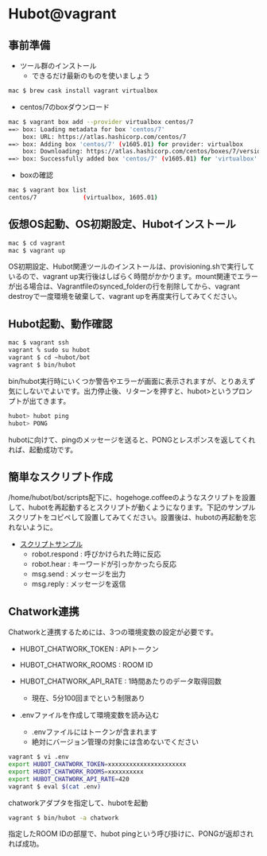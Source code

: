 # Hubot@vagrant

## 事前準備

- ツール群のインストール
  - できるだけ最新のものを使いましょう

```bash
mac $ brew cask install vagrant virtualbox
```

- centos/7のboxダウンロード

```bash
mac $ vagrant box add --provider virtualbox centos/7
==> box: Loading metadata for box 'centos/7'
    box: URL: https://atlas.hashicorp.com/centos/7
==> box: Adding box 'centos/7' (v1605.01) for provider: virtualbox
    box: Downloading: https://atlas.hashicorp.com/centos/boxes/7/versions/1605.01/providers/virtualbox.box
==> box: Successfully added box 'centos/7' (v1605.01) for 'virtualbox'!
```

- boxの確認

```bash
mac $ vagrant box list
centos/7             (virtualbox, 1605.01)
```

## 仮想OS起動、OS初期設定、Hubotインストール

```bash
mac $ cd vagrant
mac $ vagrant up
```

OS初期設定、Hubot関連ツールのインストールは、provisioning.shで実行しているので、vagrant up実行後はしばらく時間がかかります。mount関連でエラーが出る場合は、Vagrantfileのsynced_folderの行を削除してから、vagrant destroyで一度環境を破棄して、vagrant upを再度実行してみてください。

## Hubot起動、動作確認

```bash
mac $ vagrant ssh
vagrant % sudo su hubot
vagrant $ cd ~hubot/bot
vagrant $ bin/hubot
```

bin/hubot実行時にいくつか警告やエラーが画面に表示されますが、とりあえず気にしないでよいです。出力停止後、リターンを押すと、hubot>というプロンプトが出てきます。

```bash
hubot> hubot ping
hubot> PONG
```

hubotに向けて、pingのメッセージを送ると、PONGとレスポンスを返してくれれば、起動成功です。

## 簡単なスクリプト作成

/home/hubot/bot/scripts配下に、hogehoge.coffeeのようなスクリプトを設置して、hubotを再起動するとスクリプトが動くようになります。下記のサンプルスクリプトをコピペして設置してみてください。設置後は、hubotの再起動を忘れないように。

- [スクリプトサンプル](https://github.com/y-sachou/hubot-tutorial/tree/master/sample_scripts)
  - robot.respond : 呼びかけられた時に反応
  - robot.hear : キーワードが引っかかったら反応
  - msg.send : メッセージを出力
  - msg.reply : メッセージを返信

## Chatwork連携

Chatworkと連携するためには、3つの環境変数の設定が必要です。

- HUBOT_CHATWORK_TOKEN : APIトークン
- HUBOT_CHATWORK_ROOMS : ROOM ID
- HUBOT_CHATWORK_API_RATE : 1時間あたりのデータ取得回数
  - 現在、5分100回までという制限あり

- .envファイルを作成して環境変数を読み込む
  - .envファイルにはトークンが含まれます
  - 絶対にバージョン管理の対象には含めないでください

```bash
vagrant $ vi .env
export HUBOT_CHATWORK_TOKEN=xxxxxxxxxxxxxxxxxxxxxx
export HUBOT_CHATWORK_ROOMS=xxxxxxxxxx
export HUBOT_CHATWORK_API_RATE=420
vagrant $ eval $(cat .env)
```

chatworkアダプタを指定して、hubotを起動

```bash
vagrant $ bin/hubot -a chatwork
```

指定したROOM IDの部屋で、hubot pingという呼び掛けに、PONGが返却されれば成功。
